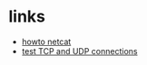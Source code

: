 # links

* [howto netcat](https://ubuntuforums.org/showthread.php?t=828870)
* [test TCP and UDP connections](https://www.digitalocean.com/community/tutorials/how-to-use-netcat-to-establish-and-test-tcp-and-udp-connections-on-a-vps)
